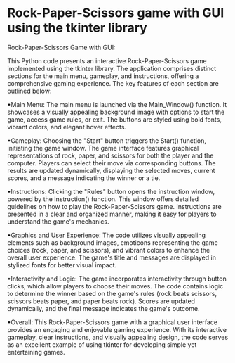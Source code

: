 # Rock-Paper-Scissors game with GUI using the tkinter library

Rock-Paper-Scissors Game with GUI:

This Python code presents an interactive Rock-Paper-Scissors game implemented using the tkinter library. The application comprises distinct sections for the main menu, gameplay, and instructions, offering a comprehensive gaming experience. The key features of each section are outlined below:

•Main Menu:
The main menu is launched via the Main_Window() function. It showcases a visually appealing background image with options to start the game, access game rules, or exit. The buttons are styled using bold fonts, vibrant colors, and elegant hover effects.

•Gameplay:
Choosing the "Start" button triggers the Start() function, initiating the game window. The game interface features graphical representations of rock, paper, and scissors for both the player and the computer. Players can select their move via corresponding buttons. The results are updated dynamically, displaying the selected moves, current scores, and a message indicating the winner or a tie.

•Instructions:
Clicking the "Rules" button opens the instruction window, powered by the Instruction() function. This window offers detailed guidelines on how to play the Rock-Paper-Scissors game. Instructions are presented in a clear and organized manner, making it easy for players to understand the game's mechanics.

•Graphics and User Experience:
The code utilizes visually appealing elements such as background images, emoticons representing the game choices (rock, paper, and scissors), and vibrant colors to enhance the overall user experience. The game's title and messages are displayed in stylized fonts for better visual impact.

•Interactivity and Logic:
The game incorporates interactivity through button clicks, which allow players to choose their moves. The code contains logic to determine the winner based on the game's rules (rock beats scissors, scissors beats paper, and paper beats rock). Scores are updated dynamically, and the final message indicates the game's outcome.

•Overall:
This Rock-Paper-Scissors game with a graphical user interface provides an engaging and enjoyable gaming experience. With its interactive gameplay, clear instructions, and visually appealing design, the code serves as an excellent example of using tkinter for developing simple yet entertaining games.
